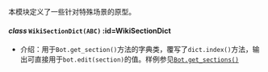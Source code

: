 本模块定义了一些针对特殊场景的原型。
#### _class_ `WikiSectionDict(ABC)`  :id=WikiSectionDict
* 介绍：用于`Bot.get_section()`方法的字典类，覆写了`dict.index()`方法，输出可直接用于`bot.edit(section)`的值。样例参见[`Bot.get_sections()`](/api/bot.md#method-bot-get_sections)